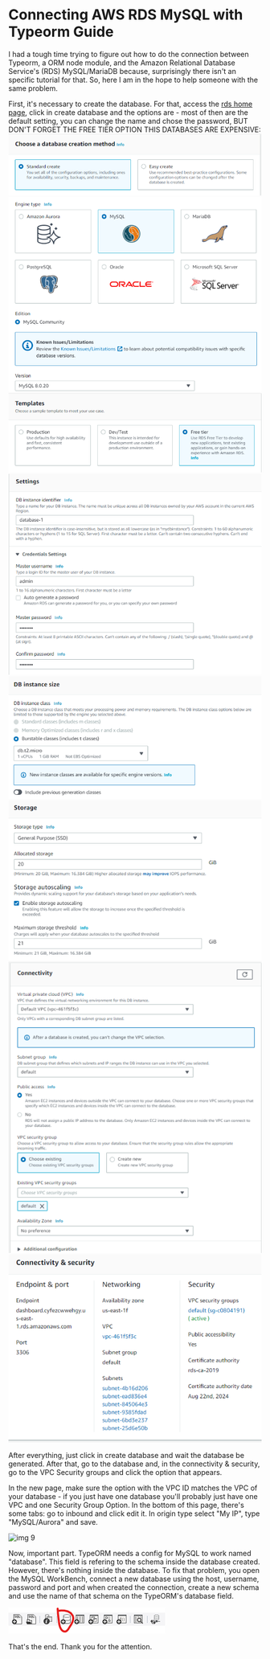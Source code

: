 # Connecting AWS RDS MySQL with Typeorm Guide

I had a tough time trying to figure out how to do the connection between Typeorm, a ORM node module, and the Amazon Relational Database Service's (RDS) MySQL/MariaDB because, surprisingly there isn't an specific tutorial for that. So, here I am in the hope to help someone with the same problem.

First, it's necessary to create the database. For that, access the [rds home page](aws.amazon.com/rds/home), click in create database and the options are - most of then are the default setting, you can change the name and chose the password, BUT DON'T FORGET THE FREE TIER OPTION THIS DATABASES ARE EXPENSIVE:
![img 1](https://github.com/Erick-Oliveira-ET/Connecting-AWS-RDS-MySQL-with-Typeorm-Guide/blob/main/images/1.png)
![img 2](https://github.com/Erick-Oliveira-ET/Connecting-AWS-RDS-MySQL-with-Typeorm-Guide/blob/main/images/2.png)
![img 3](https://github.com/Erick-Oliveira-ET/Connecting-AWS-RDS-MySQL-with-Typeorm-Guide/blob/main/images/3.png)
![img 4](https://github.com/Erick-Oliveira-ET/Connecting-AWS-RDS-MySQL-with-Typeorm-Guide/blob/main/images/4.png)
![img 5](https://github.com/Erick-Oliveira-ET/Connecting-AWS-RDS-MySQL-with-Typeorm-Guide/blob/main/images/5.png)
![img 6](https://github.com/Erick-Oliveira-ET/Connecting-AWS-RDS-MySQL-with-Typeorm-Guide/blob/main/images/6.png)
![img 7](https://github.com/Erick-Oliveira-ET/Connecting-AWS-RDS-MySQL-with-Typeorm-Guide/blob/main/images/7.png)
![img 8](https://github.com/Erick-Oliveira-ET/Connecting-AWS-RDS-MySQL-with-Typeorm-Guide/blob/main/images/8.png)

After everything, just click in create database and wait the database be generated. After that, go to the database and, in the connectivity & security, go to the VPC Security groups and click the option that appears. 

In the new page, make sure the option with the VPC ID matches the VPC of your database - if you just have one database you'll probably just have one VPC and one Security Group Option. In the bottom of this page, there's some tabs: go to inbound and click edit it. In origin type select "My IP", type "MySQL/Aurora" and save.

![img 9](https://github.com/Erick-Oliveira-ET/Connecting-AWS-RDS-MySQL-with-Typeorm-Guide/blob/main/images/9.png)

Now, important part. TypeORM needs a config for MySQL to work named "database". This field is refering to the schema inside the database created. However, there's nothing inside the database. To fix that problem, you open the MySQL WorkBench, connect a new database using the host, username, password and port and when created the connection, create a new schema and use the name of that schema on the TypeORM's database field. 

![img 10](https://github.com/Erick-Oliveira-ET/Connecting-AWS-RDS-MySQL-with-Typeorm-Guide/blob/main/images/10.png)



That's the end. Thank you for the attention.
